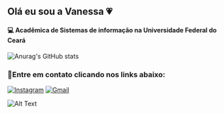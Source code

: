 ## Olá eu sou a Vanessa 💗
#### 💻 Acadêmica de Sistemas de informação na Universidade Federal do Ceará 

![Anurag's GitHub stats](https://github-readme-stats.vercel.app/api?username=vnessalima&show_icons=true&theme=synthwave) 

### 🔦Entre em contato clicando nos links abaixo: 

[![Instagram](https://img.shields.io/badge/Instagram-E4405F?style=for-the-badge&logo=instagram&logoColor=white)](https://www.instagram.com/vanezza.lima/)
[![Gmail](https://img.shields.io/badge/Gmail-D14836?style=for-the-badge&logo=gmail&logoColor=white
)](https://mail.google.com/mail/u/0/#inbox)

![Alt Text](https://c.tenor.com/29Ok5pc0ivAAAAAM/gatinho-gato.gif)
